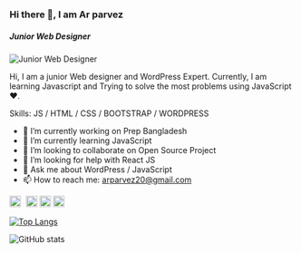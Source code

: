 ### Hi there 👋, I am Ar parvez
##### Junior Web Designer
![Junior Web Designer](https://scontent.fdac17-1.fna.fbcdn.net/v/t1.6435-9/186022842_1177880096048599_4242926636172289946_n.jpg?_nc_cat=100&ccb=1-5&_nc_sid=e3f864&_nc_ohc=5A1xj9hpo9EAX8_8le7&_nc_ht=scontent.fdac17-1.fna&oh=2a49c0866fd769600ba13a2a65e1e484&oe=615122D8)

Hi, I am a junior Web designer and WordPress Expert. Currently, I am learning Javascript and Trying to solve the most problems using JavaScript ❤.

Skills:   JS / HTML / CSS / BOOTSTRAP / WORDPRESS

- 🔭 I’m currently working on Prep Bangladesh 
- 🌱 I’m currently learning JavaScript 
- 👯 I’m looking to collaborate on Open Source Project 
- 🤔 I’m looking for help with React JS 
- 💬 Ask me about WordPress / JavaScript 
- 📫 How to reach me: arparvez20@gmail.com 


[<img src='https://cdn.jsdelivr.net/npm/simple-icons@3.0.1/icons/github.svg' alt='github' height='20'>](https://github.com/arparvez50)<span style="margin-right:5px;"></span>  [<img src='https://cdn.jsdelivr.net/npm/simple-icons@3.0.1/icons/linkedin.svg' alt='linkedin' height='20'>](https://www.linkedin.com/in/ar-parvez-aa3a69174/)  [<img src='https://cdn.jsdelivr.net/npm/simple-icons@3.0.1/icons/instagram.svg' alt='instagram' height='20'>](https://www.instagram.com/ar_parvez/)  [<img src='https://cdn.jsdelivr.net/npm/simple-icons@3.0.1/icons/icloud.svg' alt='website' height='20'>](https://arparvez50.github.io/portfolio)  

[![Top Langs](https://github-readme-stats.vercel.app/api/top-langs/?username=arparvez50)](https://github.com/anuraghazra/github-readme-stats)

![GitHub stats](https://github-readme-stats.vercel.app/api?username=arparvez50&show_icons=true)  

